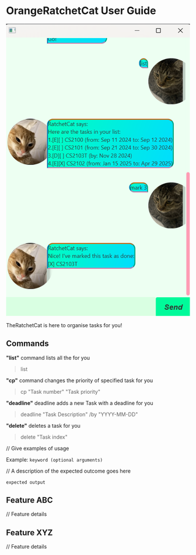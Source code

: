 # OrangeRatchetCat User Guide

![Image of GUI](https://github.com/OrangeCatLoves/ip/blob/master/docs/Ui.png?raw=true)

TheRatchetCat is here to organise tasks for you! 

## Commands
**"list"** command lists all the for you
> list

**"cp"** command changes the priority of specified task for you
> cp "Task number" "Task priority"

**"deadline"** deadline adds a new Task with a deadline for you  
> deadline "Task Description" /by "YYYY-MM-DD"

**"delete"** deletes a task for you
> delete "Task index"


// Give examples of usage

Example: `keyword (optional arguments)`

// A description of the expected outcome goes here

```
expected output
```

## Feature ABC

// Feature details


## Feature XYZ

// Feature details
